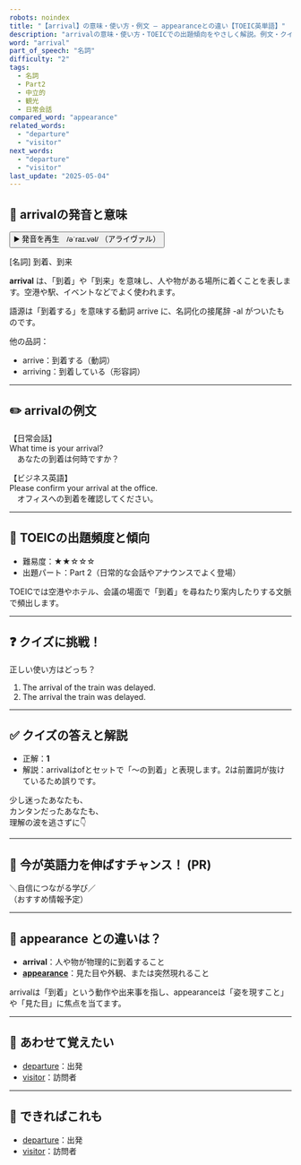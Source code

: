 ```yaml
---
robots: noindex
title: "【arrival】の意味・使い方・例文 ― appearanceとの違い【TOEIC英単語】"
description: "arrivalの意味・使い方・TOEICでの出題傾向をやさしく解説。例文・クイズ付きでappearanceとの違いもわかりやすく学べます。"
word: "arrival"
part_of_speech: "名詞"
difficulty: "2"
tags:
  - 名詞
  - Part2
  - 中立的
  - 観光
  - 日常会話
compared_word: "appearance"
related_words:
  - "departure"
  - "visitor"
next_words:
  - "departure"
  - "visitor"
last_update: "2025-05-04"
---
```


## 🔰 arrivalの発音と意味

<button class="play-audio" onclick="playTTS('arrival')">
  <span class="play-audio-main">
    ▶️ 発音を再生　/əˈraɪ.vəl/
  </span>
  <span class="play-audio-sub">
    （アライヴァル）
  </span>
</button>

[名詞] 到着、到来

**arrival** は、「到着」や「到来」を意味し、人や物がある場所に着くことを表します。空港や駅、イベントなどでよく使われます。

語源は「到着する」を意味する動詞 arrive に、名詞化の接尾辞 -al がついたものです。

他の品詞：  
- arrive：到着する（動詞）
- arriving：到着している（形容詞）

---

## ✏️ arrivalの例文

【日常会話】  
What time is your arrival?  
　あなたの到着は何時ですか？

【ビジネス英語】  
Please confirm your arrival at the office.  
　オフィスへの到着を確認してください。

---

## 🎯 TOEICの出題頻度と傾向

- 難易度：★★☆☆☆
- 出題パート：Part 2（日常的な会話やアナウンスでよく登場）

TOEICでは空港やホテル、会議の場面で「到着」を尋ねたり案内したりする文脈で頻出します。

---

## ❓ クイズに挑戦！

正しい使い方はどっち？

1. The arrival of the train was delayed.  
2. The arrival the train was delayed.

---

## ✅ クイズの答えと解説

- 正解：**1**
- 解説：arrivalはofとセットで「～の到着」と表現します。2は前置詞が抜けているため誤りです。

少し迷ったあなたも、  
カンタンだったあなたも、  
理解の波を逃さずに👇️

---

## 🚀 今が英語力を伸ばすチャンス！ (PR)

<div class="info-center">
＼自信につながる学び／<br>  
（おすすめ情報予定）
</div>

---

## 🤔  appearance との違いは？

- **arrival**：人や物が物理的に到着すること
- **[appearance](/appearance)**：見た目や外観、または突然現れること

arrivalは「到着」という動作や出来事を指し、appearanceは「姿を現すこと」や「見た目」に焦点を当てます。

---

## 🧩 あわせて覚えたい

- [departure](/departure)：出発
- [visitor](/visitor)：訪問者

---

## 📖 できればこれも

- [departure](/departure)：出発
- [visitor](/visitor)：訪問者

<!-- cvid: aid14_bid18 -->
